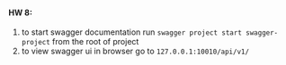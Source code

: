 
#### HW 8: 
1. to start swagger documentation run `swagger project start swagger-project` from the root of project
2. to view swagger ui in browser go to `127.0.0.1:10010/api/v1/`
